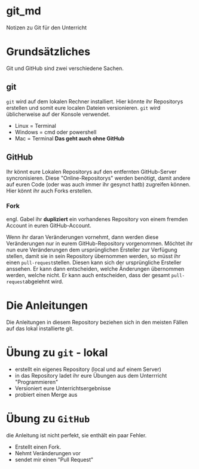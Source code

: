 # git_md
Notizen zu Git für den Unterricht

# Grundsätzliches
Git und GitHub sind zwei verschiedene Sachen.
## git
`git` wird auf dem lokalen Rechner installiert.
Hier könnte ihr Repositorys erstellen und somit eure localen Dateien versionieren. 
`git` wird üblicherweise auf der Konsole verwendet.
- Linux = Terminal
- Windows = cmd oder powershell
- Mac = Terminal
**Das geht auch ohne GitHub**

## GitHub
Ihr könnt eure Lokalen Repositorys auf den entfernten GitHub-Server syncronisieren.
Diese "Online-Repositorys" werden benötigt, damit andere auf euren Code (oder was auch immer ihr gesynct hatb) zugreifen können.
Hier könnt ihr auch Forks erstellen.
### Fork
engl. Gabel
ihr **dupliziert** ein vorhandenes Repository von einem fremden Account in euren GitHub-Account.

Wenn ihr daran Veränderungen vornehmt, dann werden diese Veränderungen nur in eurem GitHub-Repository vorgenommen. Möchtet ihr nun eure Veränderungen dem ursprünglichen Ersteller zur Verfügung stellen, damit sie in sein Repository übernommen werden, so müsst ihr einen `pull-request`stellen. Diesen kann sich der ursprüngliche Ersteller anssehen. Er kann dann entscheiden, welche Änderungen übernommen werden, welche nicht. Er kann auch entscheiden, dass der gesamt `pull-request`abgelehnt wird. 

# Die Anleitungen 
Die Anleitungen in diesem Repository beziehen sich in den meisten Fällen auf das lokal installierte git.


# Übung zu `git` - lokal
- erstellt ein eigenes Repository (local und auf einem Server)
- in das Repository ladet ihr eure Übungen aus dem Unterrricht "Programmieren"
- Versioniert eure Unterrichtsergebnisse
- probiert einen Merge aus


# Übung zu `GitHub`
die Anleitung ist nicht perfekt, sie enthält ein paar Fehler.
- Erstellt einen Fork.
- Nehmt Veränderungen vor
- sendet mir einen "Pull Request"
